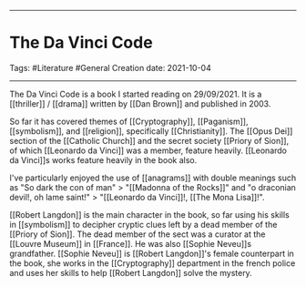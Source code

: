 -----------------------------------------------
# The Da Vinci Code
Tags:  #Literature #General 
Creation date: 2021-10-04

-----------------------------------------------

The Da Vinci Code is a book I started reading on 29/09/2021. It is a [[thriller]] / [[drama]] written by [[Dan Brown]] and published in 2003.

So far it has covered themes of [[Cryptography]], [[Paganism]], [[symbolism]], and [[religion]], specifically [[Christianity]]. The [[Opus Dei]] section of the [[Catholic Church]] and the secret society [[Priory of Sion]], of which [[Leonardo da Vinci]] was a member, feature heavily. [[Leonardo da Vinci]]s works feature heavily in the book also.

I've particularly enjoyed the use of [[anagrams]] with double meanings such as "So dark the con of man" > "[[Madonna of the Rocks]]" and "o draconian devil!, oh lame saint!" > "[[Leonardo da Vinci]]!, [[The Mona Lisa]]!".

[[Robert Langdon]] is the main character in the book, so far using his skills in [[symbolism]] to decipher cryptic clues left by a dead member of the [[Priory of Sion]]. The dead member of the sect was a curator at the [[Louvre Museum]] in [[France]]. He was also [[Sophie Neveu]]s grandfather. [[Sophie Neveu]] is [[Robert Langdon]]'s female counterpart in the book, she works in the [[Cryptography]] department in the french police and uses her skills to help [[Robert Langdon]] solve the mystery.